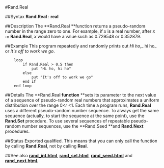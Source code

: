 
#Rand.Real

##Syntax
**Rand.Real** : **real**



##Description
The **Rand.Real **function returns a pseudo-random number in the range zero to one. For example, if _x_ is a real number, after _x_ := **Rand.Real**, _x_ would have a value such as 0.729548 or 0.352879.



##Example
This program repeatedly and randomly prints out _Hi ho_,_ hi ho_ or _It's off to work we go_.


        loop
            if Rand.Real > 0.5 then
                put "Hi ho, hi ho"
            else
                put "It's off to work we go"
            end if
        end loop
##Details
The **Rand.Real **function** **sets its parameter to the next value of a sequence of pseudo-random real numbers that approximates a uniform distribution over the range 0<_r_ <1.
Each time a program runs, **Rand.Real** uses a different pseudo-random number sequence. To always get the same sequence (actually, to start the sequence at the same point), use the **Rand.Set** procedure.
To use several sequences of repeatable pseudo-random number sequences, use the **Rand.Seed **and **Rand.Next** procedures.



##Status
Exported qualified.
This means that you can only call the function by calling **Rand.Real**, not by calling **Real**.



##See also
**[rand_int.html](Rand.Int)**, **[rand_set.html](Rand.Set)**, **[rand_seed.html](Rand.Seed)** and **[rand_next.html](Rand.Next)**.


